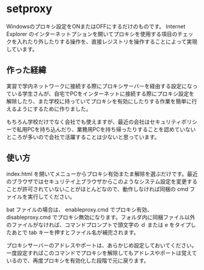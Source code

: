# setproxy

  Windowsのプロキシ設定をONまたはOFFにするだけのものです。 Internet Explorer のインターネットプションを開いてプロキシを使用する項目のチェックを入れたり外したりする操作を、直接レジストリを操作することによって実現しています。

## 作った経緯

  実習で学内ネットワークに接続する際にプロキシサーバーを経由する設定になっている学生さんが、自宅でPCをインターネットに接続する際にプロキシ設定を解除したり、また学校に持っていてプロキシを有効にしたりする作業を簡単に行えるようにするために作りました。

  もちろん学校だけでなく会社でも使えますが、最近の会社はセキュリティポリシーで私用PCを持ち込んだり、業務用PCを持ち帰ったりすることを認めていないところが多いので会社で活躍することは少ないと思っています。

## 使い方

  index.html を開いてメニューからプロキシ有効またま解除を選ぶだけです。最近のブラウザではセキュリテイ上ブラウザからこのようなシステム設定を変更することが許可されていないことがほとんどなので、動作しなければ同梱の cmd ファイルを実行してください。

  bat ファイルの場合は、 enableproxy.cmd でプロキシ有効、 disableproxy.cmd でプロキシ無効になります。フォルダ内に同梱ファイル以外のファイルがなければ、コマンドプロンプトで頭文字の ｄ または e をタイプしたあとで tab キーを押すとファイル名が補完されます。

  プロキシサーバーのアドレスやポートは、あらかじめ設定しておいてください。一度設定すればこのコマンドでプロキシを解除してもアドレスやポートは覚えているので、再度プロキシを有効化した段階で元に戻ります。
